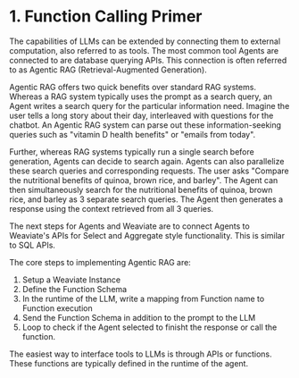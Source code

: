 # 1. Function Calling Primer

The capabilities of LLMs can be extended by connecting them to external computation, also referred to as tools. The most common tool Agents are connected to are database querying APIs. This connection is often referred to as Agentic RAG (Retrieval-Augmented Generation).

Agentic RAG offers two quick benefits over standard RAG systems. Whereas a RAG system typically uses the prompt as a search query, an Agent writes a search query for the particular information need. Imagine the user tells a long story about their day, interleaved with questions for the chatbot. An Agentic RAG system can parse out these information-seeking queries such as "vitamin D health benefits" or "emails from today".

Further, whereas RAG systems typically run a single search before generation, Agents can decide to search again. Agents can also parallelize these search queries and corresponding requests. The user asks "Compare the nutritional benefits of quinoa, brown rice, and barley". The Agent can then simultaneously search for the nutritional benefits of quinoa, brown rice, and barley as 3 separate search queries. The Agent then generates a response using the context retrieved from all 3 queries.

The next steps for Agents and Weaviate are to connect Agents to Weaviate's APIs for Select and Aggregate style functionality. This is similar to SQL APIs.

The core steps to implementing Agentic RAG are:
1. Setup a Weaviate Instance
2. Define the Function Schema
3. In the runtime of the LLM, write a mapping from Function name to Function execution
4. Send the Function Schema in addition to the prompt to the LLM
5. Loop to check if the Agent selected to finisht the response or call the function.

The easiest way to interface tools to LLMs is through APIs or functions. These functions are typically defined in the runtime of the agent.

